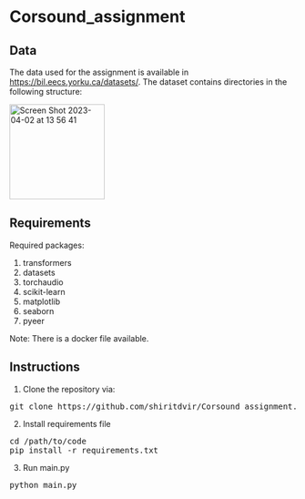 # Corsound_assignment

## Data
The data used for the assignment is available in https://bil.eecs.yorku.ca/datasets/.
The dataset contains directories in the following structure:

<img width="167" alt="Screen Shot 2023-04-02 at 13 56 41" src="https://user-images.githubusercontent.com/53824160/229355847-ad105612-f155-46a1-8244-755b95804675.png">

  
## Requirements 
Required packages:

1. transformers
2. datasets
3. torchaudio
4. scikit-learn
5. matplotlib
6. seaborn
7. pyeer

Note: There is a docker file available.

## Instructions

1. Clone the repository via:
<pre>
git clone https://github.com/shiritdvir/Corsound_assignment.git
</pre>
2. Install requirements file
<pre>
cd /path/to/code
pip install -r requirements.txt
</pre>
3. Run main.py
<pre>
python main.py
</pre>
